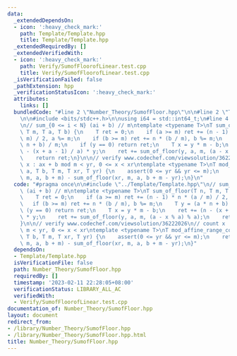 ```yaml
---
data:
  _extendedDependsOn:
  - icon: ':heavy_check_mark:'
    path: Template/Template.hpp
    title: Template/Template.hpp
  _extendedRequiredBy: []
  _extendedVerifiedWith:
  - icon: ':heavy_check_mark:'
    path: Verify/SumofFloorofLinear.test.cpp
    title: Verify/SumofFloorofLinear.test.cpp
  _isVerificationFailed: false
  _pathExtension: hpp
  _verificationStatusIcon: ':heavy_check_mark:'
  attributes:
    links: []
  bundledCode: "#line 2 \"Number_Theory/SumofFloor.hpp\"\n\n#line 2 \"Template/Template.hpp\"\
    \n\n#include <bits/stdc++.h>\n\nusing i64 = std::int64_t;\n#line 4 \"Number_Theory/SumofFloor.hpp\"\
    \n// sum_{0 <= i < N} (ai + b) // m\ntemplate <typename T>\nT sum_of_floor(T n,\
    \ T m, T a, T b) {\n    T ret = 0;\n    if (a >= m) ret += (n - 1) * n * (a /\
    \ m) / 2, a %= m;\n    if (b >= m) ret += n * (b / m), b %= m;\n    T y = (a *\
    \ n + b) / m;\n    if (y == 0) return ret;\n    T x = y * m - b;\n    ret += (n\
    \ - (x + a - 1) / a) * y;\n    ret += sum_of_floor(y, a, m, (a - x % a) % a);\n\
    \    return ret;\n}\n\n// verify www.codechef.com/viewsolution/36222026\n// count\
    \ x : ax + b mod m < yr, 0 <= x < xr\ntemplate <typename T>\nT mod_affine_range_counting(T\
    \ a, T b, T m, T xr, T yr) {\n    assert(0 <= yr && yr <= m);\n    return sum_of_floor(xr,\
    \ m, a, b + m) - sum_of_floor(xr, m, a, b + m - yr);\n}\n"
  code: "#pragma once\n\n#include \"../Template/Template.hpp\"\n// sum_{0 <= i < N}\
    \ (ai + b) // m\ntemplate <typename T>\nT sum_of_floor(T n, T m, T a, T b) {\n\
    \    T ret = 0;\n    if (a >= m) ret += (n - 1) * n * (a / m) / 2, a %= m;\n \
    \   if (b >= m) ret += n * (b / m), b %= m;\n    T y = (a * n + b) / m;\n    if\
    \ (y == 0) return ret;\n    T x = y * m - b;\n    ret += (n - (x + a - 1) / a)\
    \ * y;\n    ret += sum_of_floor(y, a, m, (a - x % a) % a);\n    return ret;\n\
    }\n\n// verify www.codechef.com/viewsolution/36222026\n// count x : ax + b mod\
    \ m < yr, 0 <= x < xr\ntemplate <typename T>\nT mod_affine_range_counting(T a,\
    \ T b, T m, T xr, T yr) {\n    assert(0 <= yr && yr <= m);\n    return sum_of_floor(xr,\
    \ m, a, b + m) - sum_of_floor(xr, m, a, b + m - yr);\n}"
  dependsOn:
  - Template/Template.hpp
  isVerificationFile: false
  path: Number_Theory/SumofFloor.hpp
  requiredBy: []
  timestamp: '2023-02-11 22:28:05+08:00'
  verificationStatus: LIBRARY_ALL_AC
  verifiedWith:
  - Verify/SumofFloorofLinear.test.cpp
documentation_of: Number_Theory/SumofFloor.hpp
layout: document
redirect_from:
- /library/Number_Theory/SumofFloor.hpp
- /library/Number_Theory/SumofFloor.hpp.html
title: Number_Theory/SumofFloor.hpp
---
```

